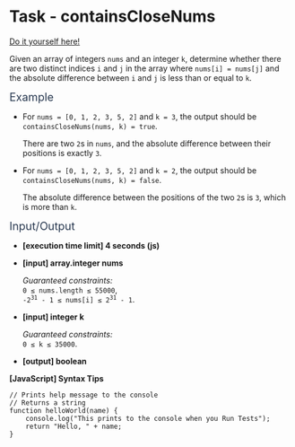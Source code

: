 # Task - containsCloseNums

[Do it yourself here!](https://app.codesignal.com/interview-practice/task/njfXsvjRthFKmMwLC)

<p>Given an array of integers <code>nums</code> and an integer <code>k</code>, determine whether there are two distinct indices <code>i</code> and <code>j</code> in the array where <code>nums[i] = nums[j]</code> and the absolute difference between <code>i</code> and <code>j</code> is less than or equal to <code>k</code>.</p>
<p><span class="markdown--header" style="color:#2b3b52;font-size:1.4em">Example</span></p>
<ul>
<li>
<p>For <code>nums = [0, 1, 2, 3, 5, 2]</code> and <code>k = 3</code>, the output should be<br>
<code>containsCloseNums(nums, k) = true</code>.</p>
<p>There are two <code>2</code>s in <code>nums</code>, and the absolute difference between their positions is exactly <code>3</code>.</p>
</li>
<li>
<p>For <code>nums = [0, 1, 2, 3, 5, 2]</code> and <code>k = 2</code>, the output should be<br>
<code>containsCloseNums(nums, k) = false</code>.</p>
<p>The absolute difference between the positions of the two <code>2</code>s is <code>3</code>, which is more than <code>k</code>.</p>
</li>
</ul>
<p><span class="markdown--header" style="color:#2b3b52;font-size:1.4em">Input/Output</span></p>
<ul>
<li>
<p><strong>[execution time limit] 4 seconds (js)</strong></p>
</li>
<li>
<p><strong>[input] array.integer nums</strong></p>
<p><em>Guaranteed constraints:</em><br>
<code>0 ≤ nums.length ≤ 55000</code>,<br>
<code>-2<sup>31</sup> - 1 ≤ nums[i] ≤ 2<sup>31</sup> - 1</code>.</p>
</li>
<li>
<p><strong>[input] integer k</strong></p>
<p><em>Guaranteed constraints:</em><br>
<code>0 ≤ k ≤ 35000</code>.</p>
</li>
<li>
<p><strong>[output] boolean</strong></p>
</li>
</ul>
<p><strong>[JavaScript] Syntax Tips</strong></p>
<pre><code class="language-javascript"><span class="hljs-comment">// Prints help message to the console</span>
<span class="hljs-comment">// Returns a string</span>
<span class="hljs-function"><span class="hljs-keyword">function</span> <span class="hljs-title">helloWorld</span>(<span class="hljs-params">name</span>) </span>{
    <span class="hljs-built_in">console</span>.log(<span class="hljs-string">"This prints to the console when you Run Tests"</span>);
    <span class="hljs-keyword">return</span> <span class="hljs-string">"Hello, "</span> + name;
}

</code></pre>
